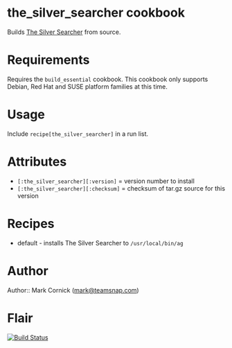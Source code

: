 # the_silver_searcher cookbook

Builds [The Silver Searcher](https://github.com/ggreer/the_silver_searcher)
from source.

# Requirements

Requires the `build_essential` cookbook. This cookbook only supports Debian,
Red Hat and SUSE platform families at this time.

# Usage

Include `recipe[the_silver_searcher]` in a run list.

# Attributes

* `[:the_silver_searcher][:version]` = version number to install
* `[:the_silver_searcher][:checksum]` = checksum of tar.gz source for this version

# Recipes

* default - installs The Silver Searcher to `/usr/local/bin/ag`

# Author

Author:: Mark Cornick (<mark@teamsnap.com>)

# Flair

[![Build Status](https://secure.travis-ci.org/teamsnap/the_silver_searcher-cookbook.png)](http://travis-ci.org/teamsnap/the_silver_searcher-cookbook)
